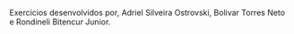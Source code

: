 Exercicios desenvolvidos por, Adriel Silveira Ostrovski, Bolivar Torres Neto e Rondineli Bitencur Junior.
